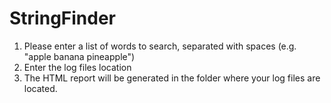 # StringFinder
1. Please enter a list of words to search, separated with spaces (e.g. "apple banana pineapple")
2. Enter the log files location
3. The HTML report will be generated in the folder where your log files are located.
